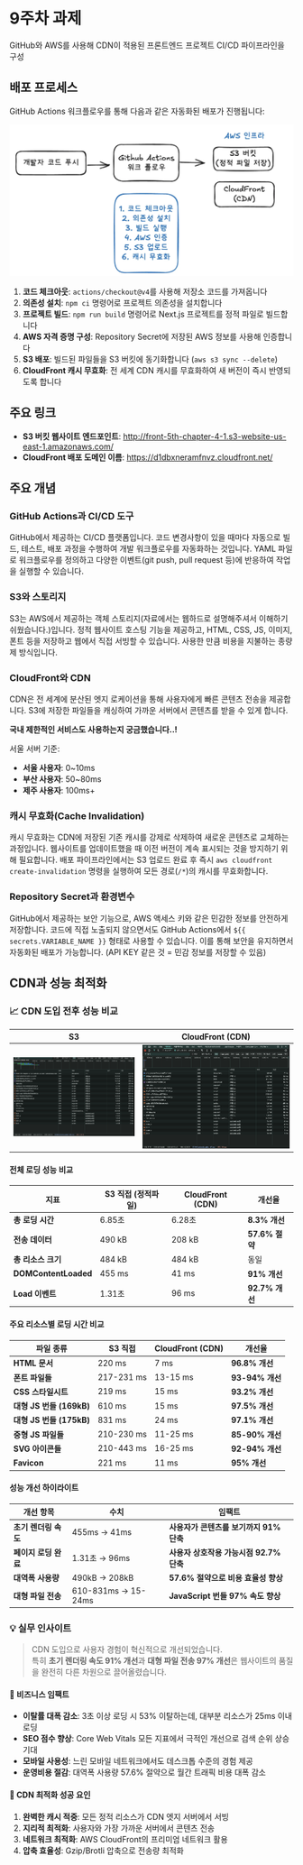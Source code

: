 # 9주차 과제

GitHub와 AWS를 사용해 CDN이 적용된 프론트엔드 프로젝트 CI/CD 파이프라인을 구성

## 배포 프로세스

GitHub Actions 워크플로우를 통해 다음과 같은 자동화된 배포가 진행됩니다:

![배포 아키텍처](./public/readme/flow.png)

1. **코드 체크아웃**: `actions/checkout@v4`를 사용해 저장소 코드를 가져옵니다
2. **의존성 설치**: `npm ci` 명령어로 프로젝트 의존성을 설치합니다
3. **프로젝트 빌드**: `npm run build` 명령어로 Next.js 프로젝트를 정적 파일로 빌드합니다
4. **AWS 자격 증명 구성**: Repository Secret에 저장된 AWS 정보를 사용해 인증합니다
5. **S3 배포**: 빌드된 파일들을 S3 버킷에 동기화합니다 (`aws s3 sync --delete`)
6. **CloudFront 캐시 무효화**: 전 세계 CDN 캐시를 무효화하여 새 버전이 즉시 반영되도록 합니다

## 주요 링크

-   **S3 버킷 웹사이트 엔드포인트**: http://front-5th-chapter-4-1.s3-website-us-east-1.amazonaws.com/
-   **CloudFront 배포 도메인 이름**: https://d1dbxneramfnvz.cloudfront.net/

## 주요 개념

### GitHub Actions과 CI/CD 도구

GitHub에서 제공하는 CI/CD 플랫폼입니다. 코드 변경사항이 있을 때마다 자동으로 빌드, 테스트, 배포 과정을 수행하여 개발 워크플로우를 자동화하는 것입니다. YAML 파일로 워크플로우를 정의하고 다양한 이벤트(git push, pull request 등)에 반응하여 작업을 실행할 수 있습니다.

### S3와 스토리지

S3는 AWS에서 제공하는 객체 스토리지(자료에서는 웹하드로 설명해주셔서 이해하기 쉬웠습니다.)입니다. 정적 웹사이트 호스팅 기능을 제공하고, HTML, CSS, JS, 이미지, 폰트 등을 저장하고 웹에서 직접 서빙할 수 있습니다. 사용한 만큼 비용을 지불하는 종량제 방식입니다.

### CloudFront와 CDN

CDN은 전 세계에 분산된 엣지 로케이션을 통해 사용자에게 빠른 콘텐츠 전송을 제공합니다. S3에 저장한 파일들을 캐싱하여 가까운 서버에서 콘텐츠를 받을 수 있게 합니다.

**국내 제한적인 서비스도 사용하는지 궁금했습니다..!**

서울 서버 기준:

-   **서울 사용자**: 0~10ms
-   **부산 사용자**: 50~80ms
-   **제주 사용자**: 100ms+

### 캐시 무효화(Cache Invalidation)

캐시 무효화는 CDN에 저장된 기존 캐시를 강제로 삭제하여 새로운 콘텐츠로 교체하는 과정입니다. 웹사이트를 업데이트했을 때 이전 버전이 계속 표시되는 것을 방지하기 위해 필요합니다. 배포 파이프라인에서는 S3 업로드 완료 후 즉시 `aws cloudfront create-invalidation` 명령을 실행하여 모든 경로(`/*`)의 캐시를 무효화합니다.

### Repository Secret과 환경변수

GitHub에서 제공하는 보안 기능으로, AWS 액세스 키와 같은 민감한 정보를 안전하게 저장합니다. 코드에 직접 노출되지 않으면서도 GitHub Actions에서 `${{ secrets.VARIABLE_NAME }}` 형태로 사용할 수 있습니다. 이를 통해 보안을 유지하면서 자동화된 배포가 가능합니다. (API KEY 같은 것 = 민감 정보를 저장할 수 있음)

## CDN과 성능 최적화

### 📈 **CDN 도입 전후 성능 비교**

| S3                                       | CloudFront (CDN)                          |
| ---------------------------------------- | ----------------------------------------- |
| ![배포 아키텍처](./public/readme/S3.png) | ![배포 아키텍처](./public/readme/CDN.png) |

#### 전체 로딩 성능 비교

| 지표                 | S3 직접 (정적파일) | CloudFront (CDN) | 개선율         |
| -------------------- | ------------------ | ---------------- | -------------- |
| **총 로딩 시간**     | 6.85초             | 6.28초           | **8.3% 개선**  |
| **전송 데이터**      | 490 kB             | 208 kB           | **57.6% 절약** |
| **총 리소스 크기**   | 484 kB             | 484 kB           | 동일           |
| **DOMContentLoaded** | 455 ms             | 41 ms            | **91% 개선**   |
| **Load 이벤트**      | 1.31초             | 96 ms            | **92.7% 개선** |

#### 주요 리소스별 로딩 시간 비교

| 파일 종류                | S3 직접    | CloudFront (CDN) | 개선율          |
| ------------------------ | ---------- | ---------------- | --------------- |
| **HTML 문서**            | 220 ms     | 7 ms             | **96.8% 개선**  |
| **폰트 파일들**          | 217-231 ms | 13-15 ms         | **93-94% 개선** |
| **CSS 스타일시트**       | 219 ms     | 15 ms            | **93.2% 개선**  |
| **대형 JS 번들 (169kB)** | 610 ms     | 15 ms            | **97.5% 개선**  |
| **대형 JS 번들 (175kB)** | 831 ms     | 24 ms            | **97.1% 개선**  |
| **중형 JS 파일들**       | 210-230 ms | 11-25 ms         | **85-90% 개선** |
| **SVG 아이콘들**         | 210-443 ms | 16-25 ms         | **92-94% 개선** |
| **Favicon**              | 221 ms     | 11 ms            | **95% 개선**    |

#### 성능 개선 하이라이트

| 개선 항목            | 수치                | 임팩트                                  |
| -------------------- | ------------------- | --------------------------------------- |
| **초기 렌더링 속도** | 455ms → 41ms        | **사용자가 콘텐츠를 보기까지 91% 단축** |
| **페이지 로딩 완료** | 1.31초 → 96ms       | **사용자 상호작용 가능시점 92.7% 단축** |
| **대역폭 사용량**    | 490kB → 208kB       | **57.6% 절약으로 비용 효율성 향상**     |
| **대형 파일 전송**   | 610-831ms → 15-24ms | **JavaScript 번들 97% 속도 향상**       |

### 💡 **실무 인사이트**

> CDN 도입으로 사용자 경험이 혁신적으로 개선되었습니다.  
> 특히 **초기 렌더링 속도 91% 개선**과 **대형 파일 전송 97% 개선**은 웹사이트의 품질을 완전히 다른 차원으로 끌어올렸습니다.

#### 🚀 **비즈니스 임팩트**

-   **이탈률 대폭 감소**: 3초 이상 로딩 시 53% 이탈하는데, 대부분 리소스가 25ms 이내 로딩
-   **SEO 점수 향상**: Core Web Vitals 모든 지표에서 극적인 개선으로 검색 순위 상승 기대
-   **모바일 사용성**: 느린 모바일 네트워크에서도 데스크톱 수준의 경험 제공
-   **운영비용 절감**: 대역폭 사용량 57.6% 절약으로 월간 트래픽 비용 대폭 감소

#### 🎯 **CDN 최적화 성공 요인**

1. **완벽한 캐시 적중**: 모든 정적 리소스가 CDN 엣지 서버에서 서빙
2. **지리적 최적화**: 사용자와 가장 가까운 서버에서 콘텐츠 전송
3. **네트워크 최적화**: AWS CloudFront의 프리미엄 네트워크 활용
4. **압축 효율성**: Gzip/Brotli 압축으로 전송량 최적화
